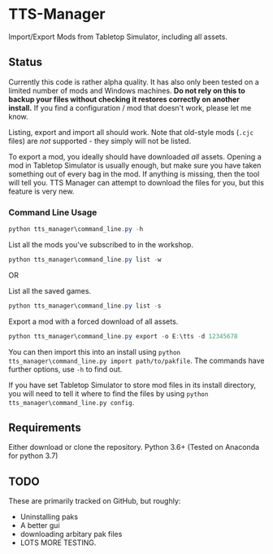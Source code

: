 # TTS-Manager

Import/Export Mods from Tabletop Simulator, including all assets.

## Status

Currently this code is rather alpha quality. It has also only been tested on a limited number of mods and Windows machines. **Do not rely on this to backup your files without checking it restores correctly on another install.** If you find a configuration / mod that doesn't work, please let me know.

Listing, export and import all should work. Note that old-style mods (`.cjc` files) are *not* supported - they simply will not be listed.

To export a mod, you ideally should have downloaded *all* assets. Opening a mod in Tabletop Simulator is usually enough, but make sure you have taken something out of every bag in the mod. If anything is missing, then the tool will tell you. TTS Manager can attempt to download the files for you, but this feature is very new.

### Command Line Usage

``` PowerShell
python tts_manager\command_line.py -h
```

List all the mods you've subscribed to in the workshop.

``` PowerShell
python tts_manager\command_line.py list -w
```

OR

List all the saved games.

``` PowerShell
python tts_manager\command_line.py list -s
```

Export a mod with a forced download of all assets.

``` PowerShell
python tts_manager\command_line.py export -o E:\tts -d 12345678
```


You can then import this into an install using `python tts_manager\command_line.py import path/to/pakfile`. The commands have further options, use `-h` to find out.

If you have set Tabletop Simulator to store mod files in its install directory, you will need to tell it where to find the files by using `python tts_manager\command_line.py config`.


## Requirements

Either download or clone the repository.
Python 3.6+ (Tested on Anaconda for python 3.7)

## TODO

These are primarily tracked on GitHub, but roughly:

- Uninstalling paks
- A better gui
- downloading arbitary pak files
- LOTS MORE TESTING.
